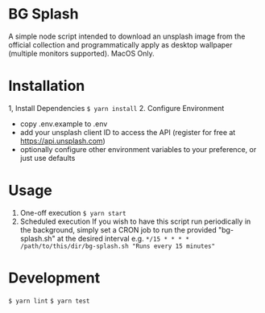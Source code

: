 # BG Splash
A simple node script intended to download an unsplash image from the official collection and programmatically apply as desktop wallpaper (multiple monitors supported). MacOS Only.

# Installation
1, Install Dependencies
`$ yarn install`
2. Configure Environment
- copy .env.example to .env
- add your unsplash client ID to  access the API (register for free at https://api.unsplash.com)
- optionally configure other environment variables to your preference, or just use defaults

# Usage
1. One-off execution
`$ yarn start`
2. Scheduled execution
If you wish to have this script run periodically in the background, simply set a CRON job to run the provided "bg-splash.sh" at the desired interval
e.g. `*/15 * * * * /path/to/this/dir/bg-splash.sh "Runs every 15 minutes"`

# Development
`$ yarn lint`
`$ yarn test`
